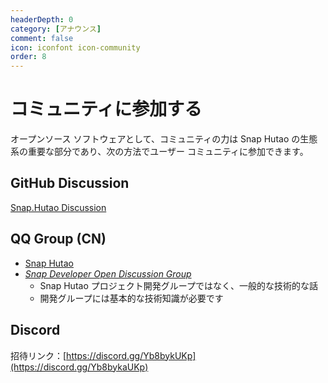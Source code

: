 ```yaml
---
headerDepth: 0
category: [アナウンス]
comment: false
icon: iconfont icon-community
order: 8
---
```


# コミュニティに参加する

オープンソース ソフトウェアとして、コミュニティの力は Snap Hutao の生態系の重要な部分であり、次の方法でユーザー コミュニティに参加できます。

<!-- @include: star-request.md -->

## <HopeIcon icon="iconfont icon-github" size="1.5rem" /> GitHub Discussion

[Snap.Hutao Discussion](https://github.com/DGP-Studio/Snap.Hutao/discussions)

## <HopeIcon icon="iconfont icon-qq" size="1.5rem" color="rgb(0,126,198)" /> QQ Group (CN)

- [Snap Hutao](http://qm.qq.com/cgi-bin/qm/qr?_wv=1027&k=DmW_LDX35YEr1CQZwjZ6x4JYP03soai2&authKey=z3PzXsuYlaPTm%2FW7TyE0o9KNz7H6LA%2BTEZ4mK2BE9%2Fcz0HhH3s1qgbydciAmrGeg&noverify=0&group_code=910780153)
- [_Snap Developer Open Discussion Group_](http://qm.qq.com/cgi-bin/qm/qr?_wv=1027&k=XJPjE6ffuYPkZmXvujdP1ZDY2BqL8RDg&authKey=YHBYvW4KmPUpPjGwYwGduG7ZELhFIkd9QxLHuwBFmm4UvQH1ThWiv%2FKPgeckiqt4&noverify=0&group_code=982424236)
  - Snap Hutao プロジェクト開発グループではなく、一般的な技術的な話
  - 開発グループには基本的な技術知識が必要です

## <HopeIcon icon="iconfont icon-discord1" size="1.5rem" color="rgb(115,139,216)" /> Discord

招待リンク：[https://discord.gg/Yb8bykUKp](https://discord.gg/Yb8bykaUKp)
